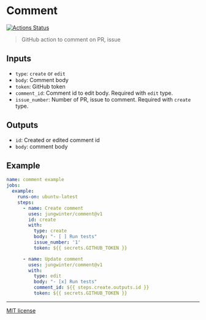 # Comment

[![Actions Status](https://github.com/jungwinter/comment/workflows/ci/badge.svg)](https://github.com/jungwinter/comment/actions)

> GitHub action to comment on PR, issue

## Inputs

- `type`: `create` or `edit`
- `body`: Comment body
- `token`: GitHub token
- `comment_id`: Comment id to edit body. Required with `edit` type.
- `issue_number`: Number of PR, issue to comment. Required with `create` type.

## Outputs

- `id`: Created or edited comment id
- `body`: comment body

## Example

```yaml
name: comment example
jobs:
  example:
    runs-on: ubuntu-latest
    steps:
      - name: Create comment
        uses: jungwinter/comment@v1
        id: create
        with:
          type: create
          body: "- [ ] Run tests"
          issue_number: '1'
          token: ${{ secrets.GITHUB_TOKEN }}

      - name: Update comment
        uses: jungwinter/comment@v1
        with:
          type: edit
          body: "- [x] Run tests"
          comment_id: ${{ steps.create.outputs.id }}
          token: ${{ secrets.GITHUB_TOKEN }}
```

---

[MIT license]


[MIT license]: LICENSE
